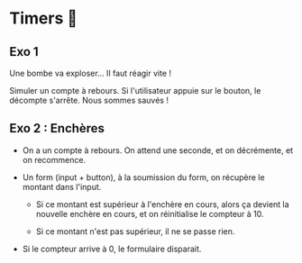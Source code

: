 # Timers :muscle:

## Exo 1

Une bombe va exploser... Il faut réagir vite !

Simuler un compte à rebours. Si l'utilisateur appuie sur le bouton, le décompte s'arrête. Nous sommes sauvés !

## Exo 2 : Enchères

* On a un compte à rebours. On attend une seconde, et on décrémente, et on recommence.

* Un form (input + button), à la soumission du form, on récupère
le montant dans l'input.

	- Si ce montant est supérieur à l'enchère en cours, alors
	ça devient la nouvelle enchère en cours, et on réinitialise
	le compteur à 10.

	- Si ce montant n'est pas supérieur, il ne se passe rien.

* Si le compteur arrive à 0, le formulaire disparait.
